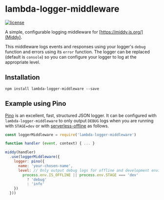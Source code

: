 # lambda-logger-middleware

[![license](https://img.shields.io/npm/l/slic-starter.svg)](./LICENSE)

A simple, configurable logging middleware for [https://middy.js.org/](Middy).

This middleware logs events and responses using your logger's `debug` function and errors using its `error` function.
The logger can be replaced (default is `console`) so you can configure your logger to log at the appropriate level.

## Installation

```
npm install lambda-logger-middleware --save
```

## Example using Pino

[Pino](http://getpino.io) is an excellent, fast, structured JSON logger. It can be configured with `lambda-logger-middleware` to only output `DEBUG` logs when you are running with `STAGE=dev` or with [serverless-offline](https://www.npmjs.com/package/serverless-offline) as follows.

```javascript
const loggerMiddleware = require('lambda-logger-middleware')

function handler (event, context) { ... }

middy(handler)
  .use(loggerMiddleware({
    logger: pino({
      name: 'your-chosen-name',
      level: // Only output debug logs for offline and development environments
        process.env.IS_OFFLINE || process.env.STAGE === 'dev'
          ? 'debug'
          : 'info'
    })
  }))
```


